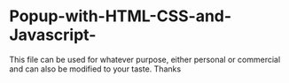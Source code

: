 # Popup-with-HTML-CSS-and-Javascript-
This file can be used for whatever purpose, either personal or commercial and can also be modified to your taste.  Thanks
